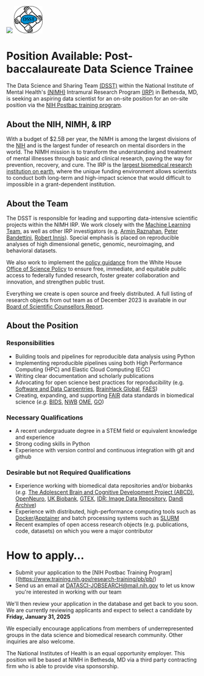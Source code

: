 <img src="NIMH_logo.png" width="250"> <img src="dsst_logo.png" width="75">

# Position Available: Post-baccalaureate Data Science Trainee

The Data Science and Sharing Team [(DSST)](http://cmn.nimh.nih.gov/dsst) within the National Institute of Mental Health's [(NIMH)](http://www.nimh.nih.gov) Intramural Research Program [(IRP)](https://www.nimh.nih.gov/research/research-conducted-at-nimh) in Bethesda, MD, is seeking an aspiring data scientist for an on-site position for an on-site position via the [NIH Postbac training program](https://www.training.nih.gov/research-training/pb/pb/).

## About the NIH, NIMH, & IRP

With a budget of $2.5B per year, the NIMH is among the largest divisions of the [NIH](http://www.nih.gov) and is the largest funder of research on mental disorders in the world. The NIMH mission is to transform the understanding and treatment of mental illnesses through basic and clinical research, paving the way for prevention, recovery, and cure.  The IRP is the [largest biomedical research institution on earth](https://irp.nih.gov/about-us/organization-and-leadership#:~:text=As%20a%20whole%2C%20the%20IRP%20is%20the%20largest%20institution%20for%20biomedical%20science%20on%20earth), where the unique funding environment allows scientists to conduct both long-term and high-impact science that would difficult to impossible in a grant-dependent institution.

## About the Team

The DSST is responsible for leading and supporting data-intensive scientific projects within the NIMH IRP. We work closely with the [Machine Learning Team](http://cmn.nimh.nih.gov/mlt), as well as other IRP investigators (e.g. [Armin Raznahan](https://www.nimh.nih.gov/research/research-conducted-at-nimh/research-areas/clinics-and-labs/hgb/sdn), [Peter Bandettini](https://www.nimh.nih.gov/research/research-conducted-at-nimh/research-areas/clinics-and-labs/lbc/sfim), [Robert Innis](https://www.nimh.nih.gov/research/research-conducted-at-nimh/research-areas/clinics-and-labs/mib/spns)). Special emphasis is placed on reproducible analyses of high dimensional genetic, genomic, neuroimaging, and behavioral datasets.

We also work to implement the [policy guidance](https://www.whitehouse.gov/ostp/news-updates/2022/08/25/ostp-issues-guidance-to-make-federally-funded-research-freely-available-without-delay/) from the White House [Office of Science Policy](https://www.whitehouse.gov/ostp/) to ensure free, immediate, and equitable public access to federally funded research, foster greater collaboration and innovation, and strengthen public trust.

Everything we create is open source and freely distributed. A full listing of research objects from out team as of December 2023 is available in our [Board of Scientific Counsellors Report](https://cmn.nimh.nih.gov/sites/default/files/inline-files/DSST_BSC_Dec_2023.pdf).

## About the Position

### Responsibilities

- Building tools and pipelines for reproducible data analysis using Python
- Implementing reproducible pipelines using both High Performance Computing (HPC) and Elastic Cloud Computing (ECC)
- Writing clear documentation and scholarly publications
- Advocating for open science best practices for reproducibility (e.g. [Software and Data Carpentries](https://carpentries.org/), [BrainHack Global](https://brainhack.org/global2023/), [FAES](https://w.faes.org/home-new))
- Creating, expanding, and supporting [FAIR](https://en.wikipedia.org/wiki/FAIR_data) data standards in biomedical science (*e.g.* [BIDS](http://bids.neuroimaging.io/), [NWB](https://www.nwb.org/) [OME](https://www.openmicroscopy.org/), [GO](https://geneontology.org/))

### Necessary Qualifications

- A recent undergraduate degree in a STEM field or equivalent knowledge and experience
- Strong coding skills in Python
- Experience with version control and continuous integration with git and github

### Desirable but not Required Qualifications

- Experience working with biomedical data repositories and/or biobanks (*e.g.* [The Adolescent Brain and Cognitive Development Project (ABCD)](https://nda.nih.gov/abcd/),  [OpenNeuro](http://openneuro.org), [UK Biobank](http://www.ukbiobank.ac.uk/), [GTEX](https://gtexportal.org/home/), [IDR: Image Data Repository](https://idr.openmicroscopy.org/), [Dandi Archive](https://www.dandiarchive.org/))
- Experience with distributed, high-performance computing tools such as [Docker](https://www.docker.com)/[Apptainer](https://apptainer.org/documentation/) and batch processing systems such as [SLURM](http://slurm.schedmd.com/)
- Recent examples of open access research objects (e.g. publications, code, datasets) on which you were a major contributor

# How to apply…

- Submit your application to the [NIH Postbac Training Program]((<https://www.training.nih.gov/research-training/pb/pb/>)
- Send us an email at <DATASCI-JOBSEARCH@mail.nih.gov> to let us know you're interested in working with our team

We'll then review your application in the database and get back to you soon. We are currently reviewing applicants and expect to select a candidate by **Friday, January 31, 2025**

We especially encourage applications from members of underrepresented groups in the data science and biomedical research community. Other inquiries are also welcome.

The National Institutes of Health is an equal opportunity employer. This position will be based at NIMH in Bethesda, MD via a third party contracting firm who is able to provide visa sponsorship.
